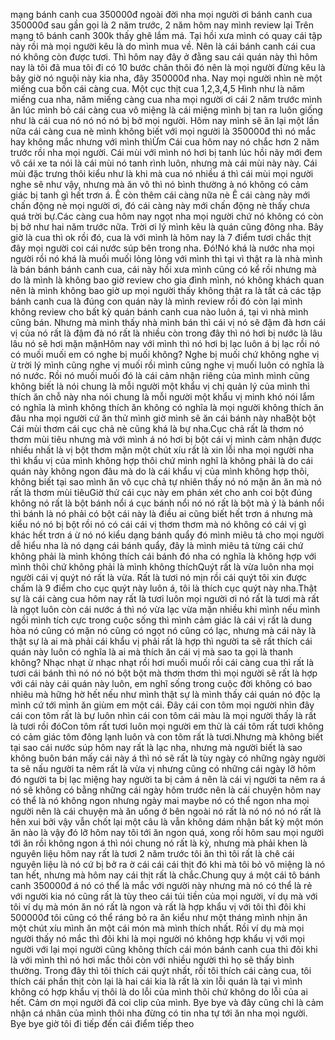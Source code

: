 mạng bánh canh cua 350000đ ngoài đời nha mọi người ơi bánh canh cua 350000đ sau gần gọi là 2 năm trước, 2 năm hôm nay mình review lại Trên mạng tô bánh canh 300k thấy ghê lắm má. Tại hồi xưa mình có quay cái tập này rồi mà mọi người kêu là do mình mua về. Nên là cái bánh canh cái cua nó không còn được tươi. Thì hôm nay đây ở đằng sau cái quán này thì hôm nay là tôi đã mua tôi đi có 10 bước chân thôi đó nên là mọi người đừng kêu là bây giờ nó nguội này kia nha, đây 350000đ nha. Nay mọi người nhìn nè một miếng cua bốn cái càng cua. Một cục thịt cua 1,2,3,4,5 Hình như là năm miếng cua nha, năm miếng càng cua nha mọi người ơi cái 2 năm trước mình ăn lúc mình bỏ cái càng cua vô miệng là cái miệng mình bị tan ra luôn giống như là cái cua nó nó nó nó bị bở mọi người. Hôm nay mình sẽ ăn lại một lần nữa cái càng cua nè mình không biết với mọi người là 350000đ thì nó mắc hay không mắc nhưng với mình thìỪm Cái cua hôm nay nó chắc hơn 2 năm trước rồi nha mọi người. Cái mùi với mình nó hơi bị tanh lúc hồi nãy mới đem vô cái xe ta nói là cái mùi nó tanh rình luôn, nhưng mà cái mùi này này. Cái mùi đặc trưng thôi kiểu như là khi mà cua nó nhiều á thì cái mùi mọi người nghe sẽ như vậy, nhưng mà ăn vô thì nó bình thường à nó không có cảm giác bị tanh gì hết trơn á. Ê còn thêm cái càng nữa nè Ê cái càng này mới chấn động nè mọi người ơi, đó cái càng này mới chấn động nè thấy chưa quá trời bự.Các càng cua hôm nay ngọt nha mọi người chứ nó không có còn bị bở như hai năm trước nữa. Trời ơi lý mình kêu là quán cũng đông nha. Bây giờ là cua thì ok rồi đó, cua là với mình là hôm nay là 7 điểm tươi chắc thịt đây mọi người coi cái nước súp bên trong nha. Đó!Nó khá là nước nha mọi người rồi nó khá là muối muối lỏng lỏng với mình thì tại vì thật ra là nhà mình là bán bánh bánh canh cua, cái này hồi xưa mình cũng có kể rồi nhưng mà do là mình là không bao giờ review cho gia đình mình, nó không khách quan nên là mình không bao giờ up mọi người thấy không thật ra là tất cả các tập bánh canh cua là đúng con quán này là mình review rồi đó còn lại mình không review cho bất kỳ quán bánh canh cua nào luôn á, tại vì nhà mình cũng bán. Nhưng mà mình thấy nhà mình bán thì cái vị nó sẽ đậm đà hơn cái vị của nó rất là đậm đà nó rất là nhiều còn trong đây thì nó hơi bị nước là lâu lâu nó sẽ hơi mặn mặnHôm nay với mình thì nó hơi bị lạc luôn á bị lạc rồi nó có muối muối em có nghe bị muối không? Nghe bị muối chứ không nghe vị ừ trời lý mình cũng nghe vị muối rồi mình cũng nghe vị muối luôn có nghĩa là nó nước. Rồi nó muối muối đó là cái cảm nhận riêng của mình mình cũng không biết là nói chung là mỗi người một khẩu vị chị quản lý của mình thì thích ăn chỗ này nha nói chung là mỗi người một khẩu vị mình khó nói lắm có nghĩa là mình không thích ăn không có nghĩa là mọi người không thích ăn đâu nha mọi người cứ ăn thử mình giờ mình sẽ ăn cái bánh này nhaBột bột Cái mùi thơm cái cục chả nè cũng khá là bự nha.Cục chả rất là thơm nó thơm mùi tiêu nhưng mà với mình á nó hơi bị bột cái vị mình cảm nhận được nhiều nhất là vị bột thơm mặn một chút xíu rất là xin lỗi nha mọi người nha thì khẩu vị của mình không hợp thôi chứ mình nghĩ là không phải là do cái quán này không ngon đâu mà do là cái khẩu vị của mình không hợp thôi, không biết tại sao mình ăn vô cục chả tự nhiên thấy nó nó mặn  ăn ăn mà nó rất là thơm mùi tiêuGiờ thử cái cục này em phán xét cho anh coi bột đúng không nó rất là bột bánh nổi á cục bánh nổi nó nó rất là bột mà ý là bánh nổi thì bánh là nó phải có bột cái này là điều ai cũng biết hết trơn á nhưng mà kiểu nó nó bị bột rồi nó có cái cái vị thơm thơm mà nó không có cái vị gì khác hết trơn á ừ nó nó kiểu dạng bánh quẩy đó mình miêu tả cho mọi người dễ hiểu nha là nó dạng cái bánh quẩy, đây là mình miêu tả từng cái chứ không phải là mình không thích cái bánh đó nha có nghĩa là không hợp với mình thôi chứ không phải là mình không thíchQuýt rất là vừa luôn nha mọi người cái vị quýt nó rất là vừa. Rất là tươi nó mịn rồi cái quýt tôi xin được chấm là 9 điểm cho cục quýt này luôn á, tôi là thích cục quýt này nha.Thật sự là cái càng cua hôm nay rất là tươi luôn mọi người ơi nó rất là tươi mà rất là ngọt luôn còn cái nước á thì nó vừa lạc vừa mặn nhiều khi mình nếu mình ngồi mình tích cực trong cuộc sống thì mình cảm giác là cái vị rất là dung hòa nó cũng có mặn nó cũng có ngọt nó cũng có lạc, nhưng mà cái này là thật sự là ai mà phải cái khẩu vị phải rất là hợp thì người ta sẽ rất thích cái quán này luôn có nghĩa là ai mà thích ăn cái vị mà sao ta gọi là thanh không? Nhạc nhạt ừ nhạc nhạt rồi hơi muối muối rồi cái càng cua thì rất là tươi cái bánh thì nó nó nó bột bột mà thơm thơm thì mọi người sẽ rất là hợp với cái này cái quán này luôn, em nghĩ sống trong cuộc đời không có bao nhiêu mà hững hờ hết nếu như mình thật sự là mình thấy cái quán nó độc lạ mình cứ tới mình ăn giùm em một cái. Đây cái con tôm mọi người nhìn đây cái con tôm rất là bự luôn nhìn cái con tôm cái màu là mọi người thấy là rất là tươi rồi đóCon tôm rất tươi luôn mọi người em thử là cái tôm rất tươi không có cảm giác tôm đông lạnh luôn và con tôm rất là tươi.Nhưng mà không biết tại sao cái nước súp hôm nay rất là lạc nha, nhưng mà người biết là sao không buôn bán mấy cái này á thì nó sẽ rất là tùy ngày có những ngày người ta sẽ nấu người ta nêm rất là vừa vị nhưng cũng có những cái ngày lỡ hôm đó người ta bị lạc miệng hay người ta bị cảm á nên là cái vị người ta nêm ra á nó sẽ không có bằng những cái ngày hôm trước nên là cái chuyện hôm nay có thể là nó không ngon nhưng ngày mai maybe nó có thể ngon nha mọi người nên là cái chuyện mà ăn uống ở bên ngoài nó rất là nó nó nó nó rất là hên xui bởi vậy vẫn chốt lại một câu là vẫn không dám nhận bất kỳ một món ăn nào là vậy đó lỡ hôm nay tôi tới ăn ngon quá, xong rồi hôm sau mọi người tới ăn rồi không ngon á thì nói chung nó rất là kỳ, nhưng mà phải khen là nguyên liệu hôm nay rất là tươi 2 năm trước tôi ăn thì tôi rất là chê cái nguyên liệu là nó cứ bị bở ra ờ cái cái cái thịt đó khi mà tôi bỏ vô miệng là nó tan hết, nhưng mà hôm nay cái thịt rất là chắc.Chung quy á một cái tô bánh canh 350000đ á nó có thể là mắc với người này nhưng mà nó có thể là rẻ với người kia nó cũng rất là tùy theo cái túi tiền của mọi người, ví dụ mà với tôi ví dụ mà món ăn nó rất là ngon và rất là hợp khẩu vị với tôi thì đôi khi 500000đ tôi cũng có thể ráng bỏ ra ăn kiểu như một tháng mình nhịn ăn một chút xíu mình ăn một cái món mà mình thích nhất. Rồi ví dụ mà mọi người thấy nó mắc thì đôi khi là mọi người nó không hợp khẩu vị với mọi người với lại mọi người cũng không thích cái món bánh canh cua thì đôi khi là với mình thì nó hơi mắc thôi còn với nhiều người thì họ sẽ thấy bình thường. Trong đây thì tôi thích cái quýt nhất, rồi tôi thích cái càng cua, tôi thích cái phần thịt còn lại là hai cái kia là rất là xin lỗi quán là tại vì mình không có hợp khẩu vị thôi là do lỗi của mình thôi chứ không do lỗi của ai hết. Cảm ơn mọi người đã coi clip của mình. Bye bye và đây cũng chỉ là cảm nhận cá nhân của mình thôi nha đừng có tin nha tự tới ăn nha mọi người. Bye bye giờ tôi đi tiếp đến cái điểm tiếp theo